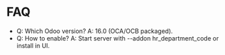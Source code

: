 # FAQ

- Q: Which Odoo version? A: 16.0 (OCA/OCB packaged).
- Q: How to enable? A: Start server with --addon hr_department_code or install in UI.
